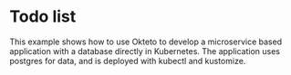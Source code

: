 # Todo list

This example shows how to use Okteto to develop a microservice based application with a database directly in Kubernetes. The application uses postgres for data, and is deployed with kubectl and kustomize.

